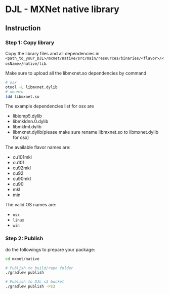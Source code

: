 # DJL - MXNet native library

## Instruction

### Step 1: Copy library

Copy the library files and all dependencies in `<path_to_your_DJL>/mxnet/native/src/main/resources/binaries/<flavor>/<osName>/native/lib`.

Make sure to upload all the libmxnet.so dependencies by command
```bash
# osx
otool -L libmxnet.dylib
# ubuntu
ldd libmxnet.so
```

The example dependencies list for osx are
- libiomp5.dylib
- libmkldnn.0.dylib
- libmklml.dylib
- libmxnet.dylib(please make sure rename libmxnet.so to libmxnet.dylib for osx)

The available flavor names are:
- cu101mkl
- cu101
- cu92mkl
- cu92
- cu90mkl
- cu90
- mkl
- min

The valid OS names are:
- `osx`
- `linux`
- `win`

### Step 2: Publish

do the followings to prepare your package:

```bash
cd mxnet/native

# Publish to build/repo folder
./gradlew publish

# Publish to DJL s3 bucket
./gradlew publish -Ps3
```
